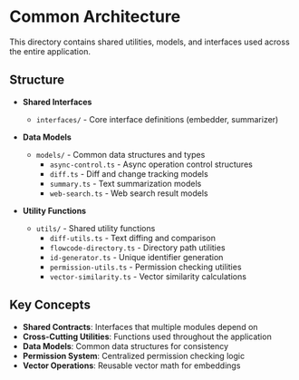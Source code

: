 # Common Architecture

This directory contains shared utilities, models, and interfaces used across the entire application.

## Structure

- **Shared Interfaces**
  - `interfaces/` - Core interface definitions (embedder, summarizer)

- **Data Models**  
  - `models/` - Common data structures and types
    - `async-control.ts` - Async operation control structures
    - `diff.ts` - Diff and change tracking models
    - `summary.ts` - Text summarization models
    - `web-search.ts` - Web search result models

- **Utility Functions**
  - `utils/` - Shared utility functions
    - `diff-utils.ts` - Text diffing and comparison
    - `flowcode-directory.ts` - Directory path utilities
    - `id-generator.ts` - Unique identifier generation
    - `permission-utils.ts` - Permission checking utilities
    - `vector-similarity.ts` - Vector similarity calculations

## Key Concepts

- **Shared Contracts**: Interfaces that multiple modules depend on
- **Cross-Cutting Utilities**: Functions used throughout the application
- **Data Models**: Common data structures for consistency
- **Permission System**: Centralized permission checking logic
- **Vector Operations**: Reusable vector math for embeddings
